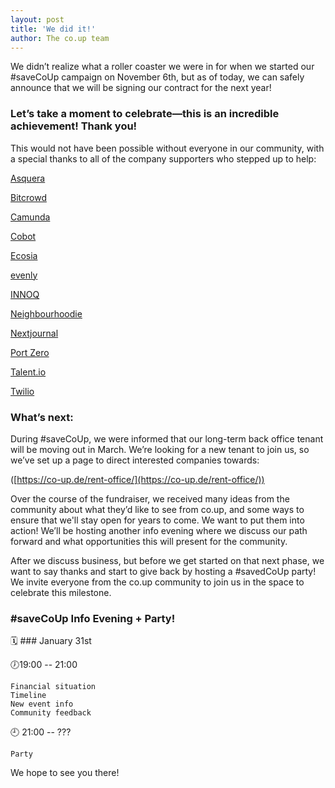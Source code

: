 ```yaml
---
layout: post
title: 'We did it!'
author: The co.up team
---
```


We didn’t realize what a roller coaster we were in for when we started our #saveCoUp campaign on November 6th, but as of today, we can safely announce that we will be signing our contract for the next year!

### Let’s take a moment to celebrate—this is an incredible achievement! Thank you!

This would not have been possible without everyone in our community, with a special thanks to all of the company supporters who stepped up to help:

[Asquera](https://asquera.de/)

[Bitcrowd](https://bitcrowd.net)

[Camunda](https://camunda.com/)

[Cobot](http://www.cobot.me)

[Ecosia](https://www.ecosia.org/?c=en)

[evenly](https://evenly.io/)

[INNOQ](https://www.innoq.com/en/)

[Neighbourhoodie](https://neighbourhood.ie/)

[Nextjournal](https://nextjournal.com/)

[Port Zero](https://port-zero.com/)

[Talent.io](http://talent.io/)

[Twilio](https://www.twilio.com/)

### What’s next:

During #saveCoUp, we were informed that our long-term back office tenant will be moving out in March. We’re looking for a new tenant to join us, so we’ve set up a page to direct interested companies towards:

([https://co-up.de/rent-office/](https://co-up.de/rent-office/))

Over the course of the fundraiser, we received many ideas from the community about what they’d like to see from co.up, and some ways to ensure that we'll stay open for years to come. We want to put them into action! We’ll be hosting another info evening where we discuss our path forward and what opportunities this will present for the community.

After we discuss business, but before we get started on that next phase, we want to say thanks and start to give back by hosting a #savedCoUp party! We invite everyone from the co.up community to join us in the space to celebrate this milestone.

### #saveCoUp Info Evening + Party!

🗓 ### January 31st

🕖19:00 -- 21:00

    Financial situation
    Timeline
    New event info
    Community feedback

🕘 21:00 -- ???

    Party


We hope to see you there!

